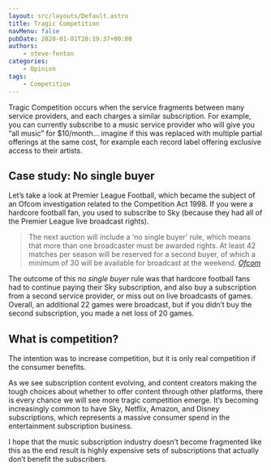 ```yaml
---
layout: src/layouts/Default.astro
title: Tragic Competition
navMenu: false
pubDate: 2020-01-01T20:19:37+00:00
authors:
    - steve-fenton
categories:
    - Opinion
tags:
    - Competition
---
```


Tragic Competition occurs when the service fragments between many service providers, and each charges a similar subscription. For example, you can currently subscribe to a music service provider who will give you “all music” for $10/month… imagine if this was replaced with multiple partial offerings at the same cost, for example each record label offering exclusive access to their artists.

## Case study: No single buyer

Let’s take a look at Premier League Football, which became the subject of an Ofcom investigation related to the Competition Act 1998. If you were a hardcore football fan, you used to subscribe to Sky (because they had all of the Premier League live broadcast rights).

> The next auction will include a ‘no single buyer’ rule, which means that more than one broadcaster must be awarded rights. At least 42 matches per season will be reserved for a second buyer, of which a minimum of 30 will be available for broadcast at the weekend. <cite>[Ofcom](https://www.ofcom.org.uk/about-ofcom/latest/media/media-releases/2016/premier-league-football-rights)</cite>

The outcome of this *no single buyer* rule was that hardcore football fans had to continue paying their Sky subscription, and also buy a subscription from a second service provider, or miss out on live broadcasts of games. Overall, an additional 22 games were broadcast, but if you didn’t buy the second subscription, you made a net loss of 20 games.

## What is competition?

The intention was to increase competition, but it is only real competition if the consumer benefits.

As we see subscription content evolving, and content creators making the tough choices about whether to offer content through other platforms, there is every chance we will see more tragic competition emerge. It’s becoming increasingly common to have Sky, Netflix, Amazon, and Disney subscriptions, which represents a massive consumer spend in the entertainment subscription business.

I hope that the music subscription industry doesn’t become fragmented like this as the end result is highly expensive sets of subscriptions that actually don’t benefit the subscribers.